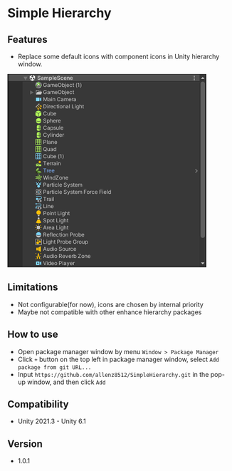 # Simple Hierarchy

## Features
- Replace some default icons with component icons in Unity hierarchy window.

![Screenshot](./Screenshots/screenshot.png)

## Limitations
- Not configurable(for now), icons are chosen by internal priority
- Maybe not compatible with other enhance hierarchy packages

## How to use
- Open package manager window by menu `Window > Package Manager`
- Click `+` button on the top left in package manager window, select `Add package from git URL...`
- Input `https://github.com/allenz8512/SimpleHierarchy.git` in the pop-up window, and then click `Add`

## Compatibility
- Unity 2021.3 - Unity 6.1

## Version
- 1.0.1